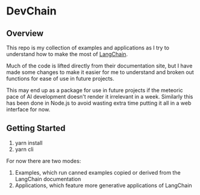# DevChain

## Overview

This repo is my collection of examples and applications as I try to understand
how to make the most of [LangChain]().

Much of the code is lifted directly from their documentation site, but I have
made some changes to make it easier for me to understand and broken out functions
for ease of use in future projects.

This may end up as a package for use in future projects if the meteoric pace of
AI development doesn't render it irrelevant in a week. Similarly this has been
done in Node.js to avoid wasting extra time putting it all in a web interface for now.

## Getting Started

1. yarn install
2. yarn cli

For now there are two modes:

1. Examples, which run canned examples copied or derived from the LangChain documentation
2. Applications, which feature more generative applications of LangChain
